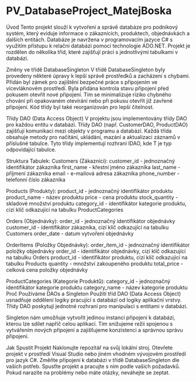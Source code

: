 
# PV_DatabaseProject_MatejBoska

Úvod
Tento projekt slouží k vytvoření a správě databáze pro podnikový systém, který eviduje informace o zákaznících, produktech, objednávkách a dalších entitách. Databáze je navržena v programovacím jazyce C# s využitím přístupu k relační databázi pomocí technologie ADO.NET. Projekt je rozdělen do několika tříd, které zajišťují práci s jednotlivými tabulkami v databázi.

Změny ve třídě DatabaseSingleton
V třídě DatabaseSingleton byly provedeny některé úpravy k lepší správě prostředků a zacházení s chybami. Přidán byl zámek pro zajištění bezpečné práce s připojením ve vícevláknovém prostředí. Byla přidána kontrola stavu připojení před pokusem otevřít nové připojení. Tím se minimalizuje riziko chybného chování při opakovaném otevírání nebo při pokusu otevřít již zavřené připojení. Kód třídy byl také reorganizován pro lepší čitelnost.

Třídy DAO (Data Access Object)
V projektu jsou implementovány třídy DAO pro každou entitu v databázi. Třídy DAO (např. CustomerDAO, ProductDAO) zajišťují komunikaci mezi objekty v programu a databází. Každá třída obsahuje metody pro načítání, ukládání, mazání a aktualizaci záznamů v příslušné tabulce. Tyto třídy implementují rozhraní IDAO<T>, kde T je typ odpovídající tabulce.

Struktura Tabulek:
Customers (Zákazníci):
customer_id - jednoznačný identifikátor zákazníka
first_name - křestní jméno zákazníka
last_name - příjmení zákazníka
email - e-mailová adresa zákazníka
phone_number - telefonní číslo zákazníka

Products (Produkty):
product_id - jednoznačný identifikátor produktu
product_name - název produktu
price - cena produktu
stock_quantity - skladové množství produktu
category_id - identifikátor kategorie produktu, cizí klíč odkazující na tabulku ProductCategories

Orders (Objednávky):
order_id - jednoznačný identifikátor objednávky
customer_id - identifikátor zákazníka, cizí klíč odkazující na tabulku Customers
order_date - datum vytvoření objednávky

OrderItems (Položky Objednávky):
order_item_id - jednoznačný identifikátor položky objednávky
order_id - identifikátor objednávky, cizí klíč odkazující na tabulku Orders
product_id - identifikátor produktu, cizí klíč odkazující na tabulku Products
quantity - množství zakoupeného produktu
total_price - celková cena položky objednávky

ProductCategories (Kategorie Produktů):
category_id - jednoznačný identifikátor kategorie produktu
category_name - název kategorie produktu
Proč Používáme DAOs a Singleton
Použití tříd DAO (Data Access Object) usnadňuje oddělení logiky pracující s databází od logiky aplikační vrstvy. Třídy DAO poskytují jednotné rozhraní pro manipulaci s entitami v databázi.

Singleton nám umožňuje vytvořit jedinou instanci připojení k databázi, kterou lze sdílet napříč celou aplikací. Tím snižujeme režii spojenou s vytvářením nových připojení a zajišťujeme konzistenci a správnou správu připojení.

Jak Spustit Projekt
Naklonujte repozitář na svůj lokální stroj.
Otevřete projekt v prostředí Visual Studio nebo jiném vhodném vývojovém prostředí pro jazyk C#.
Změňte připojení k databázi v třídě DatabaseSingleton dle vašich potřeb.
Spusťte projekt a pracujte s ním podle vašich požadavků.
Pokud narazíte na problémy nebo máte otázky, neváhejte se zeptat.
